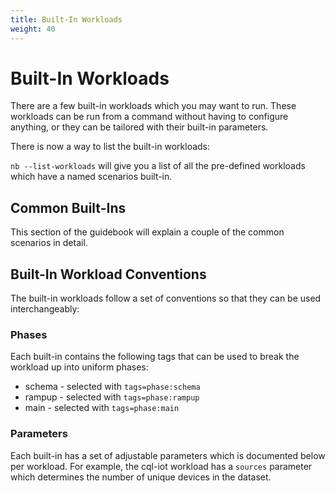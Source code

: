 ```yaml
---
title: Built-In Workloads
weight: 40
---
```


# Built-In Workloads

There are a few built-in workloads which you may want to run. These workloads can be run from a command without having
to configure anything, or they can be tailored with their built-in parameters.

There is now a way to list the built-in workloads:

`nb --list-workloads` will give you a list of all the pre-defined workloads which have a named scenarios built-in.

## Common Built-Ins

This section of the guidebook will explain a couple of the common scenarios in detail.

## Built-In Workload Conventions

The built-in workloads follow a set of conventions so that they can be used interchangeably:

### Phases

Each built-in contains the following tags that can be used to break the workload up into uniform phases:

- schema - selected with `tags=phase:schema`
- rampup - selected with `tags=phase:rampup`
- main - selected with `tags=phase:main`

### Parameters

Each built-in has a set of adjustable parameters which is documented below per workload. For example, the cql-iot
workload has a `sources` parameter which determines the number of unique devices in the dataset.


